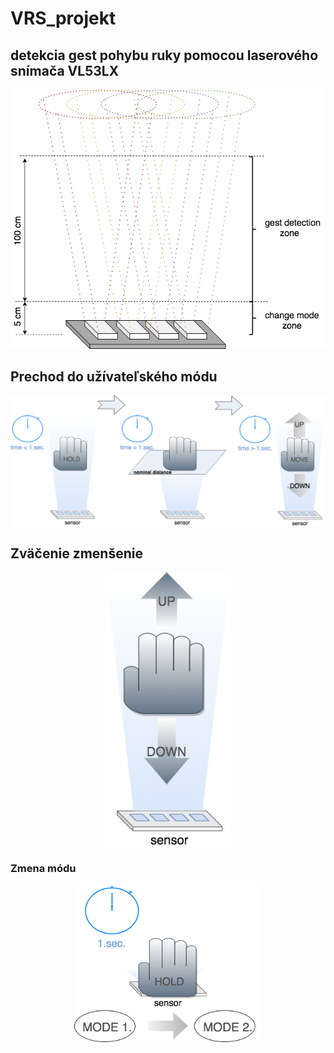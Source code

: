 # VRS_projekt

## detekcia gest pohybu ruky pomocou laserového snímača VL53LX

<p align="center">
    <img src="https://github.com/Patrik-654123/VRS_projekt/blob/master/sensor.png" width="600" title="sensor scheme">
</p>


## Prechod do užívateľského módu
<p align="center">
    <img src="https://github.com/Patrik-654123/VRS_projekt/blob/master/moving.png" width="900" title="Set user mode">
</p>

## Zväčenie zmenšenie
<p align="center">
    <img src="https://github.com/Patrik-654123/VRS_projekt/blob/master/up-down.png" width="200" title="scale-unscale">
</p>

### Zmena módu
<p align="center">
    <img src="https://github.com/Patrik-654123/VRS_projekt/blob/master/mode.png" width="300" title="Change mode">
</p>


